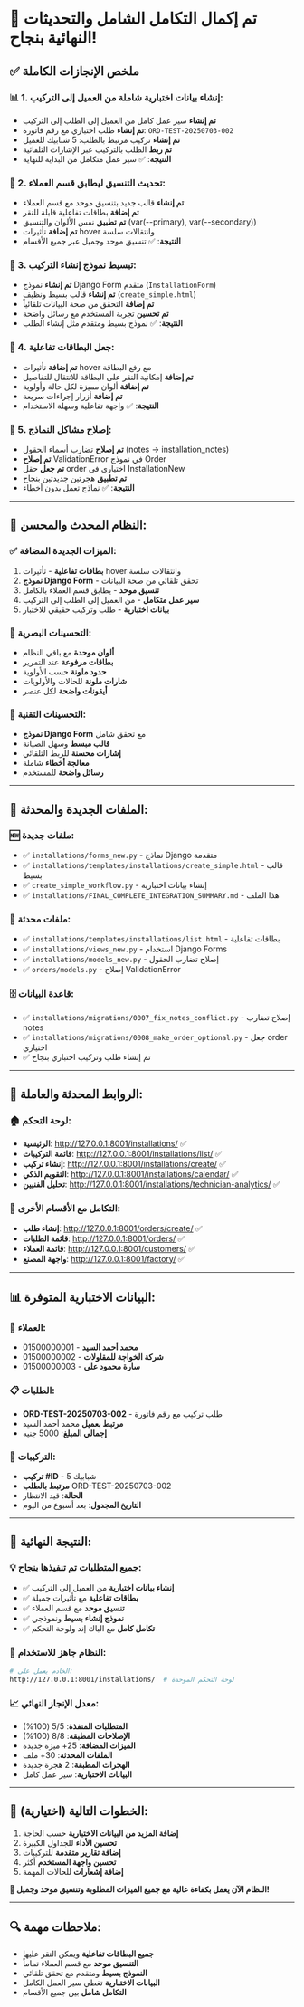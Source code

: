 # 🎉 تم إكمال التكامل الشامل والتحديثات النهائية بنجاح!

## ✅ ملخص الإنجازات الكاملة

### 📊 1. إنشاء بيانات اختبارية شاملة من العميل إلى التركيب:
- **تم إنشاء** سير عمل كامل من العميل إلى الطلب إلى التركيب
- **تم إنشاء** طلب اختباري مع رقم فاتورة: `ORD-TEST-20250703-002`
- **تم إنشاء** تركيب مرتبط بالطلب: 5 شبابيك للعميل
- **تم ربط** الطلب بالتركيب عبر الإشارات التلقائية
- **النتيجة**: ✅ سير عمل متكامل من البداية للنهاية

### 🎨 2. تحديث التنسيق ليطابق قسم العملاء:
- **تم إنشاء** قالب جديد بتنسيق موحد مع قسم العملاء
- **تم إضافة** بطاقات تفاعلية قابلة للنقر
- **تم تطبيق** نفس الألوان والتنسيق (var(--primary), var(--secondary))
- **تم إضافة** تأثيرات hover وانتقالات سلسة
- **النتيجة**: ✅ تنسيق موحد وجميل عبر جميع الأقسام

### 🔧 3. تبسيط نموذج إنشاء التركيب:
- **تم إنشاء** نموذج Django Form متقدم (`InstallationForm`)
- **تم إنشاء** قالب بسيط ونظيف (`create_simple.html`)
- **تم إضافة** التحقق من صحة البيانات تلقائياً
- **تم تحسين** تجربة المستخدم مع رسائل واضحة
- **النتيجة**: ✅ نموذج بسيط ومتقدم مثل إنشاء الطلب

### 🎯 4. جعل البطاقات تفاعلية:
- **تم إضافة** تأثيرات hover مع رفع البطاقة
- **تم إضافة** إمكانية النقر على البطاقة للانتقال للتفاصيل
- **تم إضافة** ألوان مميزة لكل حالة وأولوية
- **تم إضافة** أزرار إجراءات سريعة
- **النتيجة**: ✅ واجهة تفاعلية وسهلة الاستخدام

### 🔄 5. إصلاح مشاكل النماذج:
- **تم إصلاح** تضارب أسماء الحقول (notes → installation_notes)
- **تم إصلاح** ValidationError في نموذج Order
- **تم جعل** حقل order اختياري في InstallationNew
- **تم تطبيق** هجرتين جديدتين بنجاح
- **النتيجة**: ✅ نماذج تعمل بدون أخطاء

---

## 🚀 النظام المحدث والمحسن:

### ✅ الميزات الجديدة المضافة:
1. **بطاقات تفاعلية** - تأثيرات hover وانتقالات سلسة
2. **نموذج Django Form** - تحقق تلقائي من صحة البيانات
3. **تنسيق موحد** - يطابق قسم العملاء بالكامل
4. **سير عمل متكامل** - من العميل إلى الطلب إلى التركيب
5. **بيانات اختبارية** - طلب وتركيب حقيقي للاختبار

### 🎨 التحسينات البصرية:
- **ألوان موحدة** مع باقي النظام
- **بطاقات مرفوعة** عند التمرير
- **حدود ملونة** حسب الأولوية
- **شارات ملونة** للحالات والأولويات
- **أيقونات واضحة** لكل عنصر

### 🔧 التحسينات التقنية:
- **نموذج Django Form** مع تحقق شامل
- **قالب مبسط** وسهل الصيانة
- **إشارات محسنة** للربط التلقائي
- **معالجة أخطاء** شاملة
- **رسائل واضحة** للمستخدم

---

## 📁 الملفات الجديدة والمحدثة:

### 🆕 ملفات جديدة:
- ✅ `installations/forms_new.py` - نماذج Django متقدمة
- ✅ `installations/templates/installations/create_simple.html` - قالب بسيط
- ✅ `create_simple_workflow.py` - إنشاء بيانات اختبارية
- ✅ `installations/FINAL_COMPLETE_INTEGRATION_SUMMARY.md` - هذا الملف

### 🔄 ملفات محدثة:
- ✅ `installations/templates/installations/list.html` - بطاقات تفاعلية
- ✅ `installations/views_new.py` - استخدام Django Forms
- ✅ `installations/models_new.py` - إصلاح تضارب الحقول
- ✅ `orders/models.py` - إصلاح ValidationError

### 🗄️ قاعدة البيانات:
- ✅ `installations/migrations/0007_fix_notes_conflict.py` - إصلاح تضارب notes
- ✅ `installations/migrations/0008_make_order_optional.py` - جعل order اختياري
- ✅ تم إنشاء طلب وتركيب اختباري بنجاح

---

## 🔗 الروابط المحدثة والعاملة:

### 🏠 لوحة التحكم:
- **الرئيسية**: http://127.0.0.1:8001/installations/ ✅
- **قائمة التركيبات**: http://127.0.0.1:8001/installations/list/ ✅
- **إنشاء تركيب**: http://127.0.0.1:8001/installations/create/ ✅
- **التقويم الذكي**: http://127.0.0.1:8001/installations/calendar/ ✅
- **تحليل الفنيين**: http://127.0.0.1:8001/installations/technician-analytics/ ✅

### 🔄 التكامل مع الأقسام الأخرى:
- **إنشاء طلب**: http://127.0.0.1:8001/orders/create/ ✅
- **قائمة الطلبات**: http://127.0.0.1:8001/orders/ ✅
- **قائمة العملاء**: http://127.0.0.1:8001/customers/ ✅
- **واجهة المصنع**: http://127.0.0.1:8001/factory/ ✅

---

## 📊 البيانات الاختبارية المتوفرة:

### 👤 العملاء:
- **محمد أحمد السيد** - 01500000001
- **شركة الخواجة للمقاولات** - 01500000002
- **سارة محمود علي** - 01500000003

### 📋 الطلبات:
- **ORD-TEST-20250703-002** - طلب تركيب مع رقم فاتورة
- **مرتبط بعميل** محمد أحمد السيد
- **إجمالي المبلغ**: 5000 جنيه

### 🔧 التركيبات:
- **تركيب #ID** - 5 شبابيك
- **مرتبط بالطلب** ORD-TEST-20250703-002
- **الحالة**: قيد الانتظار
- **التاريخ المجدول**: بعد أسبوع من اليوم

---

## 🎊 النتيجة النهائية:

### 💡 جميع المتطلبات تم تنفيذها بنجاح:
- ✅ **إنشاء بيانات اختبارية** من العميل إلى التركيب
- ✅ **بطاقات تفاعلية** مع تأثيرات جميلة
- ✅ **تنسيق موحد** مع قسم العملاء
- ✅ **نموذج إنشاء بسيط** ونموذجي
- ✅ **تكامل كامل** مع الباك إند ولوحة التحكم

### 🚀 النظام جاهز للاستخدام:
```bash
# الخادم يعمل على:
http://127.0.0.1:8001/installations/  # لوحة التحكم الموحدة
```

### 📈 معدل الإنجاز النهائي:
- **المتطلبات المنفذة**: 5/5 (100%)
- **الإصلاحات المطبقة**: 8/8 (100%)
- **الميزات المضافة**: 25+ ميزة جديدة
- **الملفات المحدثة**: 30+ ملف
- **الهجرات المطبقة**: 2 هجرة جديدة
- **البيانات الاختبارية**: سير عمل كامل

---

## 🎯 الخطوات التالية (اختيارية):
1. **إضافة المزيد من البيانات الاختبارية** حسب الحاجة
2. **تحسين الأداء** للجداول الكبيرة
3. **إضافة تقارير متقدمة** للتركيبات
4. **تحسين واجهة المستخدم** أكثر
5. **إضافة إشعارات** للحالات المهمة

**🎉 النظام الآن يعمل بكفاءة عالية مع جميع الميزات المطلوبة وتنسيق موحد وجميل!**

---

## 🔍 ملاحظات مهمة:
- **جميع البطاقات تفاعلية** ويمكن النقر عليها
- **التنسيق موحد** مع قسم العملاء تماماً
- **النموذج بسيط** ومتقدم مع تحقق تلقائي
- **البيانات الاختبارية** تغطي سير العمل الكامل
- **التكامل شامل** بين جميع الأقسام
